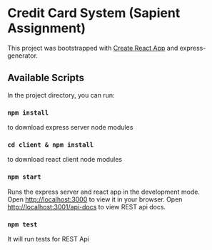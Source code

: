 # Credit Card System (Sapient Assignment)

This project was bootstrapped with [Create React App](https://github.com/facebook/create-react-app) and express-generator.

## Available Scripts

In the project directory, you can run:

### `npm install`
to download express server node modules

### `cd client & npm install`
to download react client node modules


### `npm start`

Runs the express server and react app in the development mode.\
Open [http://localhost:3000](http://localhost:3000) to view it in your browser.
Open [http://localhost:3001/api-docs](http://localhost:3001/api-docs) to view REST api docs.

### `npm test`

It will run tests for REST Api